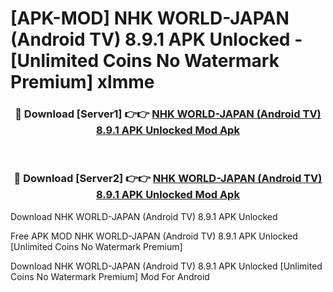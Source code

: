 # [APK-MOD] NHK WORLD-JAPAN (Android TV) 8.9.1 APK Unlocked - [Unlimited Coins No Watermark Premium] xlmme



<div align="center">
<h3>🔴 Download [Server1] 👉👉 <a href="https://momento.my/?title=NHK_WORLD-JAPAN_(Android_TV)_8.9.1_APK_Unlocked">NHK WORLD-JAPAN (Android TV) 8.9.1 APK Unlocked Mod Apk</a></h3><br>

<h3>🔴 Download [Server2] 👉👉 <a href="https://momento.my/?title=NHK_WORLD-JAPAN_(Android_TV)_8.9.1_APK_Unlocked">NHK WORLD-JAPAN (Android TV) 8.9.1 APK Unlocked Mod Apk</a></h3>
</div>



Download NHK WORLD-JAPAN (Android TV) 8.9.1 APK Unlocked 

Free APK MOD NHK WORLD-JAPAN (Android TV) 8.9.1 APK Unlocked [Unlimited Coins No Watermark Premium]

Download NHK WORLD-JAPAN (Android TV) 8.9.1 APK Unlocked [Unlimited Coins No Watermark Premium] Mod For Android
